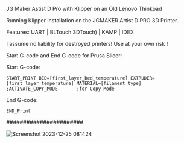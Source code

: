 JG Maker Astist D Pro with Klipper on an Old Lenovo Thinkpad

Running Klipper installation on the JGMAKER Artist D PRO 3D Printer.

Features: UART | BLTouch 3DTouch) | KAMP | IDEX

I assume no liability for destroyed printers! Use at your own risk !

Start G-code and End G-code for Prusa Slicer:

Start G-code:                                                                                            

```SET_PRINT_STATS_INFO TOTAL_LAYER=[total_layer_count]
START_PRINT BED=[first_layer_bed_temperature] EXTRUDER=[first_layer_temperature] MATERIAL=[filament_type]        
;ACTIVATE_COPY_MODE       ;for Copy Mode
```

End G-code:

```; total layers count = [total_layer_count]                                
END_Print
```



#######################

![Screenshot 2023-12-25 081424](https://github.com/Martin-Stiller/JG-Maker-Artist-D-Pro-Klipper-Mainsail/assets/49054392/a35b38a1-e1d7-4680-a9f7-28c7365c90a6)


